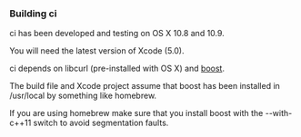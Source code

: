 
### Building ci

ci has been developed and testing on OS X 10.8 and 10.9.

You will need the latest version of Xcode (5.0).

ci depends on libcurl (pre-installed with OS X) and [boost](http://boost.org).

The build file and Xcode project assume that boost has been installed in /usr/local by something like homebrew.

If you are using homebrew make sure that you install boost with the --with-c++11 switch to avoid segmentation faults.

 
